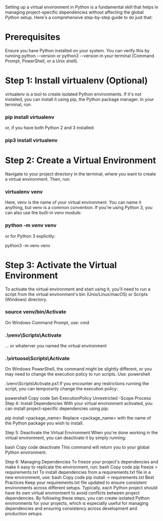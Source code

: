 
Setting up a virtual environment in Python is a fundamental skill that helps in managing project-specific dependencies without affecting the global Python setup. Here's a comprehensive step-by-step guide to do just that:

# Prerequisites
Ensure you have Python installed on your system. You can verify this by running python --version or python3 --version in your terminal (Command Prompt, PowerShell, or a Unix shell).

# Step 1: Install virtualenv (Optional)
virtualenv is a tool to create isolated Python environments. If it's not installed, you can install it using pip, the Python package manager. In your terminal, run: 

### pip install virtualenv

or, if you have both Python 2 and 3 installed:

### pip3 install virtualenv


# Step 2: Create a Virtual Environment
Navigate to your project directory in the terminal, where you want to create a virtual environment. Then, run:

### virtualenv venv

Here, venv is the name of your virtual environment. You can name it anything, but venv is a common convention. If you're using Python 3, you can also use the built-in venv module: 
### python -m venv venv

or for Python 3 explicitly:

python3 -m venv venv

# Step 3: Activate the Virtual Environment
To activate the virtual environment and start using it, you'll need to run a script from the virtual environment's bin (Unix/Linux/macOS) or Scripts (Windows) directory.
### source venv/bin/Activate

On Windows Command Prompt, use:
cmd

### .\venv\Scripts\Activate
... or whaterver you named the virtual environment
### .\virtuoso\Scripts\Activate
On Windows PowerShell, the command might be slightly different, or you may need to change the execution policy to run scripts. Use:
powershell


.\venv\Scripts\Activate.ps1
If you encounter any restrictions running the script, you can temporarily change the execution policy:

powershell
Copy code
Set-ExecutionPolicy Unrestricted -Scope Process
Step 4: Install Dependencies
With your virtual environment activated, you can install project-specific dependencies using pip:


pip install <package_name>
Replace <package_name> with the name of the Python package you wish to install.

Step 5: Deactivate the Virtual Environment
When you're done working in the virtual environment, you can deactivate it by simply running:

bash
Copy code
deactivate
This command will return you to your global Python environment.

Step 6: Managing Dependencies
To freeze your project's dependencies and make it easy to replicate the environment, run:
bash
Copy code
pip freeze > requirements.txt
To install dependencies from a requirements.txt file in a new environment, use:
bash
Copy code
pip install -r requirements.txt
Best Practices
Keep your requirements.txt file updated to ensure consistent environments across different setups.
Typically, each Python project should have its own virtual environment to avoid conflicts between project dependencies.
By following these steps, you can create isolated Python environments for your projects, which is especially useful for managing dependencies and ensuring consistency across development and production setups.